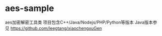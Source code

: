 # aes-sample
aes加密解密工具类
项目包含C++/Java/Nodejs/PHP/Python等版本
Java版本参见 https://github.com/leegtang/xiaochengxuGen
